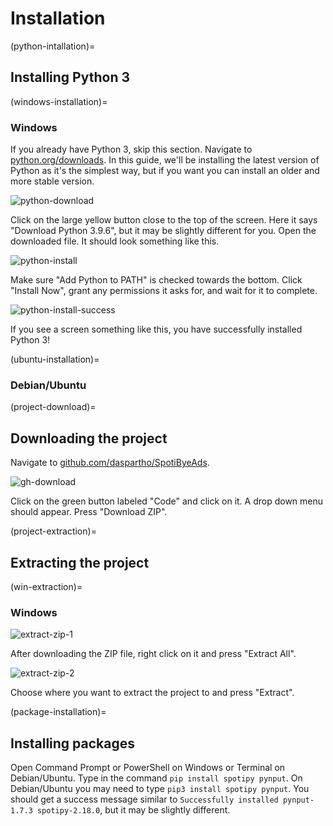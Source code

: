 # Installation

(python-intallation)=
## Installing Python 3

(windows-installation)=
### Windows

If you already have Python 3, skip this section. Navigate to [python.org/downloads](https://www.python.org/downloads/). In this guide, we'll be installing the latest version of Python as it's the simplest way, but if you want you can install an older and more stable version.

![python-download](https://cdn.discordapp.com/attachments/847957606567378984/873954698439303168/win-python-download.png)

Click on the large yellow button close to the top of the screen. Here it says "Download Python 3.9.6", but it may be slightly different for you.
Open the downloaded file. It should look something like this.


![python-install](https://cdn.discordapp.com/attachments/847957606567378984/873954698900697168/win-python-install.png)

Make sure "Add Python to PATH" is checked towards the bottom. Click "Install Now", grant any permissions it asks for, and wait for it to complete.

![python-install-success](https://cdn.discordapp.com/attachments/847957606567378984/873954699995389962/win-python-install-success.png)

If you see a screen something like this, you have successfully installed Python 3!

(ubuntu-installation)=
### Debian/Ubuntu


(project-download)=
## Downloading the project

Navigate to [github.com/daspartho/SpotiByeAds](https://www.github.com/daspartho/SpotiByeAds).

![gh-download](https://cdn.discordapp.com/attachments/847957606567378984/873954690918912070/gh-download.png)

Click on the green button labeled "Code" and click on it. A drop down menu should appear. Press "Download ZIP".


(project-extraction)=
## Extracting the project

(win-extraction)=
### Windows
![extract-zip-1](https://cdn.discordapp.com/attachments/847957606567378984/873954695062896690/win-extract-zip-1.png)

After downloading the ZIP file, right click on it and press "Extract All".

![extract-zip-2](https://cdn.discordapp.com/attachments/847957606567378984/873954695759163402/win-extract-zip-2.png)

Choose where you want to extract the project to and press "Extract".

(package-installation)=
## Installing packages

Open Command Prompt or PowerShell on Windows or Terminal on Debian/Ubuntu. Type in the command `pip install spotipy pynput`. On Debian/Ubuntu you may need to type `pip3 install spotipy pynput`.
You should get a success message similar to `Successfully installed pynput-1.7.3 spotipy-2.18.0`, but it may be slightly different.

